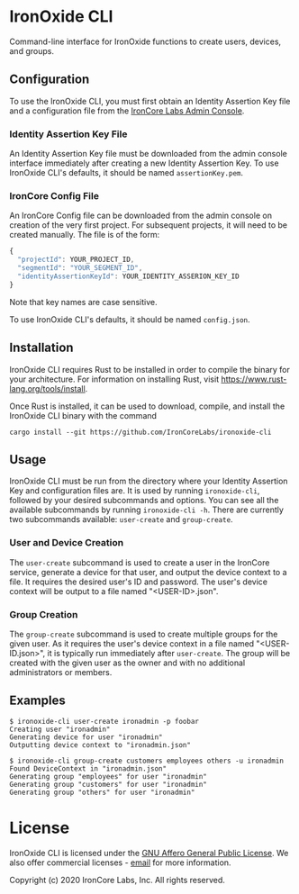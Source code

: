 # IronOxide CLI

Command-line interface for IronOxide functions to create users, devices, and groups.

## Configuration

To use the IronOxide CLI, you must first obtain an Identity Assertion Key file and a configuration file
from the [IronCore Labs Admin Console](https://admin.ironcorelabs.com).

### Identity Assertion Key File

An Identity Assertion Key file must be downloaded from the admin console interface immediately after creating
a new Identity Assertion Key. To use IronOxide CLI's defaults, it should be named `assertionKey.pem`.

### IronCore Config File

An IronCore Config file can be downloaded from the admin console on creation of the very first project. For subsequent projects, it will need to be created manually. The file is of the form:

```javascript
{
  "projectId": YOUR_PROJECT_ID,
  "segmentId": "YOUR_SEGMENT_ID",
  "identityAssertionKeyId": YOUR_IDENTITY_ASSERION_KEY_ID
}
```

Note that key names are case sensitive.

To use IronOxide CLI's defaults, it should be named `config.json`.

## Installation

IronOxide CLI requires Rust to be installed in order to compile the binary for your architecture.
For information on installing Rust, visit https://www.rust-lang.org/tools/install.

Once Rust is installed, it can be used to download, compile, and install the IronOxide CLI binary with the command

```
cargo install --git https://github.com/IronCoreLabs/ironoxide-cli
```

## Usage

IronOxide CLI must be run from the directory where your Identity Assertion Key and configuration files are.
It is used by running `ironoxide-cli`, followed by your desired subcommands and options.
You can see all the available subcommands by running `ironoxide-cli -h`.
There are currently two subcommands available: `user-create` and `group-create`.

### User and Device Creation

The `user-create` subcommand is used to create a user in the IronCore service,
generate a device for that user, and output the device context to a file.
It requires the desired user's ID and password. The user's device context will be output to a file named "\<USER-ID\>.json".

### Group Creation

The `group-create` subcommand is used to create multiple groups for the given user.
As it requires the user's device context in a file named "\<USER-ID.json\>", it is typically run
immediately after `user-create`. The group will be created with the given user as the owner and with no additional administrators or members.

## Examples

```console
$ ironoxide-cli user-create ironadmin -p foobar
Creating user "ironadmin"
Generating device for user "ironadmin"
Outputting device context to "ironadmin.json"

$ ironoxide-cli group-create customers employees others -u ironadmin
Found DeviceContext in "ironadmin.json"
Generating group "employees" for user "ironadmin"
Generating group "customers" for user "ironadmin"
Generating group "others" for user "ironadmin"
```

# License

IronOxide CLI is licensed under the [GNU Affero General Public License](LICENSE).
We also offer commercial licenses - [email](mailto:info@ironcorelabs.com) for more information.

Copyright (c) 2020 IronCore Labs, Inc.
All rights reserved.
